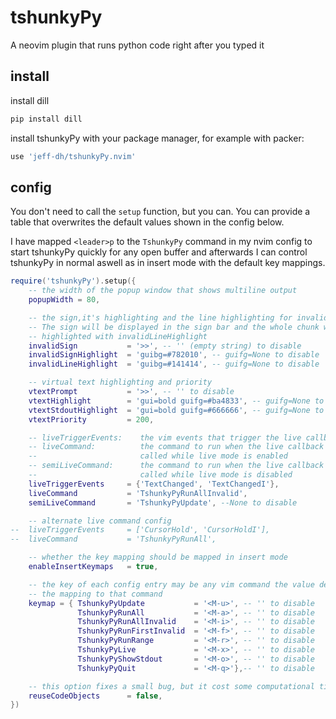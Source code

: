 # tshunkyPy
A neovim plugin that runs python code right after you typed it

## install

install dill

```sh
pip install dill
```

install tshunkyPy with your package manager, for example with packer:

```lua
use 'jeff-dh/tshunkyPy.nvim'
```


## config

You don't need to call the `setup` function, but you can. You can provide a
table that overwrites the default values shown in the config below.

I have mapped `<leader>p` to the `TshunkyPy` command in my nvim config to start
tshunkyPy quickly for any open buffer and afterwards I can control tshunkyPy in
normal aswell as in insert mode with the default key mappings.

```lua
require('tshunkyPy').setup({
    -- the width of the popup window that shows multiline output
    popupWidth = 80,

    -- the sign,it's highlighting and the line highlighting for invalid chunks.
    -- The sign will be displayed in the sign bar and the whole chunk will be
    -- highlighted with invalidLineHighlight
    invalidSign           = '>>', -- '' (empty string) to disable
    invalidSignHighlight  = 'guibg=#782010', -- guifg=None to disable
    invalidLineHighlight  = 'guibg=#141414', -- guifg=None to disable

    -- virtual text highlighting and priority
    vtextPrompt           = '>>', -- '' to disable
    vtextHighlight        = 'gui=bold guifg=#ba4833', -- guifg=None to disable
    vtextStdoutHighlight  = 'gui=bold guifg=#666666', -- guifg=None to disable
    vtextPriority         = 200,

    -- liveTriggerEvents:    the vim events that trigger the live callback
    -- liveCommand:          the command to run when the live callback gets
    --                       called while live mode is enabled
    -- semiLiveCommand:      the command to run when the live callback get
    --                       called while live mode is disabled
    liveTriggerEvents     = {'TextChanged', 'TextChangedI'},
    liveCommand           = 'TshunkyPyRunAllInvalid',
    semiLiveCommand       = 'TshunkyPyUpdate', --None to disable

    -- alternate live command config
--  liveTriggerEvents     = ['CursorHold', 'CursorHoldI'],
--  liveCommand           = 'TshunkyPyRunAll',

    -- whether the key mapping should be mapped in insert mode
    enableInsertKeymaps   = true,

    -- the key of each config entry may be any vim command the value defines
    -- the mapping to that command
    keymap = { TshunkyPyUpdate           = '<M-u>', -- '' to disable
               TshunkyPyRunAll           = '<M-a>', -- '' to disable
               TshunkyPyRunAllInvalid    = '<M-i>', -- '' to disable
               TshunkyPyRunFirstInvalid  = '<M-f>', -- '' to disable
               TshunkyPyRunRange         = '<M-r>', -- '' to disable
               TshunkyPyLive             = '<M-x>', -- '' to disable
               TshunkyPyShowStdout       = '<M-o>', -- '' to disable
               TshunkyPyQuit             = '<M-q>'},-- '' to disable

    -- this option fixes a small bug, but it cost some computational time
    reuseCodeObjects      = false,
})
```
